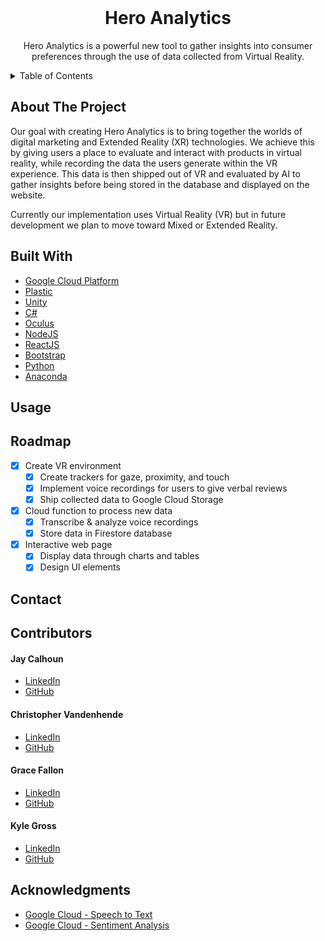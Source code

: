 <!--
TEMPLATE:
  https://github.com/othneildrew/Best-README-Template/blob/master/BLANK_README.md
-->



<!-- PROJECT LOGO -->
<br />
<h1 align="center">Hero Analytics</h3>
  <p align="center">
    Hero Analytics is a powerful new tool to gather insights into consumer preferences through the use of data collected from Virtual Reality.
  </p>


<!-- TABLE OF CONTENTS -->
<details>
  <summary>Table of Contents</summary>
  <ol>
    <li>
      <a href="#about-the-project">About The Project</a>
      <ul>
        <li><a href="#built-with">Built With</a></li>
      </ul>
    </li>
    <li>
      <!-- <a href="#getting-started">Getting Started</a> -->
      <ul>
        <!-- <li><a href="#prerequisites">Prerequisites</a></li> -->
        <!-- <li><a href="#installation">Installation</a></li> -->
      </ul>
    </li>
    <li><a href="#usage">Usage</a></li>
    <li><a href="#roadmap">Roadmap</a></li>
    <!-- <li><a href="#contributing">Contributing</a></li> -->
    <!-- <li><a href="#license">License</a></li> -->
    <li><a href="#contact">Contact</a></li>
    <li><a href="#acknowledgments">Acknowledgments</a></li>
  </ol>
</details>


<!-- ABOUT THE PROJECT -->
## About The Project

<!-- (screenshot here) -->

Our goal with creating Hero Analytics is to bring together the worlds of digital marketing and Extended Reality (XR) technologies. We achieve this by giving users a place to evaluate and interact with products in virtual reality, while recording the data the users generate within the VR experience. This data is then shipped out of VR and evaluated by AI to gather insights before being stored in the database and displayed on the website.

Currently our implementation uses Virtual Reality (VR) but in future development we plan to move toward Mixed or Extended Reality.



## Built With

  * [Google Cloud Platform](https://cloud.google.com/ "GCP")
  * [Plastic](https://www.plasticscm.com/ "Plastic")
  * [Unity](https://unity.com/ "Unity")
  * [C#](https://docs.microsoft.com/en-us/dotnet/csharp/ "C#")
  * [Oculus](https://store.facebook.com/quest/?utm_source=www.google.com&utm_medium=oculusredirect "Oculus")
  * [NodeJS](https://nodejs.org/en/ "NodeJS")
  * [ReactJS](https://reactjs.org/ "ReactJS")
  * [Bootstrap](https://getbootstrap.com/ "Bootstrap")
  * [Python](https://www.python.org/ "Python")
  * [Anaconda](https://anaconda.org/ "Anaconda")


<!-- Getting started section? -->



<!-- EXAMPLES -->
## Usage

<!-- How does it work? -->



<!-- ROADMAP -->
## Roadmap

- [x] Create VR environment
  - [x] Create trackers for gaze, proximity, and touch
  - [x] Implement voice recordings for users to give verbal reviews
  - [x] Ship collected data to Google Cloud Storage
- [x] Cloud function to process new data
  - [x] Transcribe & analyze voice recordings
  - [x] Store data in Firestore database
- [x] Interactive web page
  - [x] Display data through charts and tables
  - [x] Design UI elements
<!-- - [ ] Next steps? -->



<!-- LICENSE -->
<!-- Nothing yet, maybe add later -->



<!-- CONTACT INFO -->
## Contact
## Contributors
#### Jay Calhoun

  * [LinkedIn](https://www.linkedin.com/in/jwcalhoun2/)
  * [GitHub](https://github.com/Valinor13)

#### Christopher Vandenhende

  * [LinkedIn](https://www.linkedin.com/in/chrisvanndy/)
  * [GitHub](https://github.com/chrisvanndy)

#### Grace Fallon

  * [LinkedIn](https://www.linkedin.com/in/graceleefallon/)
  * [GitHub](https://github.com/angelofgrace)

#### Kyle Gross

  * [LinkedIn](https://www.linkedin.com/in/kyle-gross-swe/)
  * [GitHub](https://github.com/kyle-gross)



<!-- ACKNOWLEDGMENTS
* add resources here -->
## Acknowledgments

* [Google Cloud - Speech to Text](https://cloud.google.com/speech-to-text/docs/basics)
* [Google Cloud - Sentiment Analysis](https://cloud.google.com/natural-language/docs/basics)
